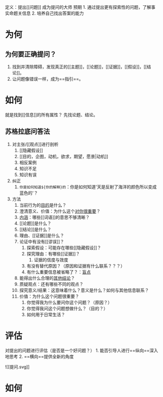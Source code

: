 定义：提出[[问题]]
成为提问的大师
预期
	1. 通过提出更有探索性的问题，了解事实命题关信息
	2. 培养自己找出答案的能力

# 为何
## 为何要正确提问？
1. 找到并清除障碍，发现真正的[[主题]]，[[论题]]，[[证据]]，[[假设]]，[[结论]]。
2. 让问题像错误一样，成为==指引==。
# 如何
就是找到[[信息]]的所有属性？
先找论题、结论。
## 苏格拉底问答法
1. 对主张/[[观点]]进行剖析
	1. [[隐藏假设]] 
	2. [[目的，企图，动机，欲求，期望，愿景|动机]] 
	3. 相反案例
	4. 知识不足
	5. 知识有误
2. 纠正
	1. `你是如何知道${你的解释}的`：你是如何知道'天是反射了海洋的颜色所以变成蓝色的'？
3. 方法
	1. 当前行为的<u>目的</u>是什么？ 
	2. 澄清意义、价值：为什么这个<u>对你很重要</u>？
	3. <u>内涵</u>：哪些[[词语]]的意思不够清晰？
	4. [[论题]]是什么？
	5. [[结论]]是什么？
	6. 理由、[[证据]]是什么？
	7. 论证中有没有[[谬误]]？
		1. 探索假设：可能存在哪些[[隐藏假设]]？
		2. 探究理由：有哪些[[证据]]？
			1. 证据的信度与效度
		3. 有没有替代原因？（原因和证据有什么联系？？？）
		4. 有什么重要信息被省略了？：<u>盲点</u> 
	8. 能得出什么合理的<u>其他结论</u>？
	9. 质疑观点：还有哪些不同的观点？
	10. 探究意义/结果：这意味着什么？意义是什么？如何与其他信息联系？
	11. 价值：为什么这个问题很重要？
		1. 你觉得我为什么要问你这个问题？（原因？）
		2. 你觉得我问这个问题想做什么？（目的？）
		3. 如何用于日常生活？
# 评估
对提出的问题进行评估（是否是一个好问题？）
	1. 能否引导人进行==纵向==深入地思考
	2. ==横向==提供全新的角度

![[提问.svg]]


# 如何

